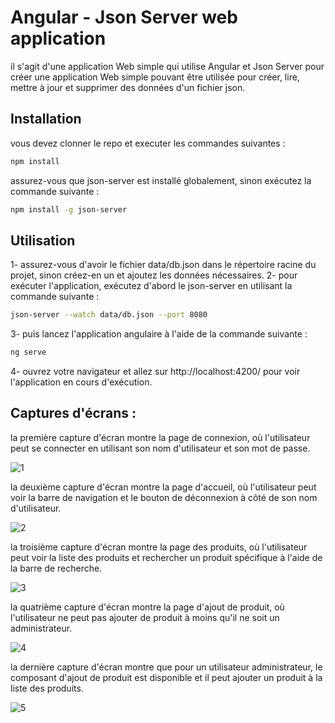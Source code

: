# Angular - Json Server web application

il s'agit d'une application Web simple qui utilise Angular et Json Server pour créer une application Web simple pouvant être utilisée pour créer, lire, mettre à jour et supprimer des données d'un fichier json.

## Installation

vous devez clonner le repo et executer les commandes suivantes :
```bash
npm install
```
assurez-vous que json-server est installé globalement, sinon exécutez la commande suivante :
```bash
npm install -g json-server
```

## Utilisation

1- assurez-vous d'avoir le fichier data/db.json dans le répertoire racine du projet, sinon créez-en un et ajoutez les données nécessaires.
2- pour exécuter l'application, exécutez d'abord le json-server en utilisant la commande suivante :
```bash
json-server --watch data/db.json --port 8080
```
3- puis lancez l'application angulaire à l'aide de la commande suivante :
```bash
ng serve
```
4- ouvrez votre navigateur et allez sur http://localhost:4200/ pour voir l'application en cours d'exécution.

## Captures d'écrans :

la première capture d'écran montre la page de connexion, où l'utilisateur peut se connecter en utilisant son nom d'utilisateur et son mot de passe.

![1](https://github.com/Yahyaa55/JEE_Activity_five/assets/100850367/52cc6058-1923-41a3-a22d-f3cb06eb5aba)

la deuxième capture d'écran montre la page d'accueil, où l'utilisateur peut voir la barre de navigation et le bouton de déconnexion à côté de son nom d'utilisateur.

![2](https://github.com/Yahyaa55/JEE_Activity_five/assets/100850367/18e4ce18-5c8f-4381-be24-3b89893fe9c9)

la troisième capture d'écran montre la page des produits, où l'utilisateur peut voir la liste des produits et rechercher un produit spécifique à l'aide de la barre de recherche.

![3](https://github.com/Yahyaa55/JEE_Activity_five/assets/100850367/b9b9e920-1d0e-40ff-b2f8-32d64ecd3601)

la quatrième capture d'écran montre la page d'ajout de produit, où l'utilisateur ne peut pas ajouter de produit à moins qu'il ne soit un administrateur.

![4](https://github.com/Yahyaa55/JEE_Activity_five/assets/100850367/dd001f9a-10d7-418e-8dbb-397abc74f3c2)

la dernière capture d'écran montre que pour un utilisateur administrateur, le composant d'ajout de produit est disponible et il peut ajouter un produit à la liste des produits.

![5](https://github.com/Yahyaa55/JEE_Activity_five/assets/100850367/ca2f932c-17c6-490f-a755-f62857c72017)
